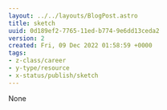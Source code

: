 ```yaml
---
layout: ../../layouts/BlogPost.astro
title: sketch
uuid: 0d189ef2-7765-11ed-b774-9e6dd13ceda2
version: 2
created: Fri, 09 Dec 2022 01:58:59 +0000
tags:
- z-class/career
- y-type/resource
- x-status/publish/sketch
---
```


None